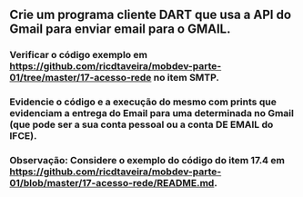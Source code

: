 ## Crie um programa cliente DART que usa a API do Gmail para enviar email para o GMAIL. 
### Verificar o código exemplo em https://github.com/ricdtaveira/mobdev-parte-01/tree/master/17-acesso-rede no item SMTP. 
### Evidencie o código e a execução do mesmo com prints que evidenciam a entrega do Email para uma determinada no Gmail (que pode ser a sua conta pessoal ou a conta DE EMAIL do IFCE).
### Observação: Considere o exemplo do código do item 17.4 em https://github.com/ricdtaveira/mobdev-parte-01/blob/master/17-acesso-rede/README.md.
